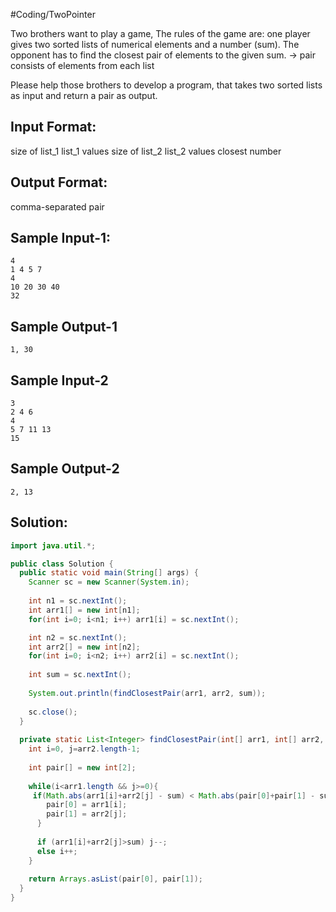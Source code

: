 #Coding/TwoPointer

Two brothers want to play a game, 
The rules of the game are: one player gives two sorted lists of numerical elements and a number (sum). 
The opponent has to find the closest pair of elements to the given sum.
-> pair consists of elements from each list

Please help those brothers to develop a program, that takes 
two sorted lists as input and return a pair as output.

Input Format:
-------------
size of list_1
list_1 values
size of list_2
list_2 values
closest number

Output Format:
--------------
comma-separated pair

Sample Input-1:
---------------
```
4
1 4 5 7
4
10 20 30 40
32
```

Sample Output-1
---------------
```
1, 30
```

Sample Input-2
---------------
```
3
2 4 6
4
5 7 11 13
15
```

Sample Output-2
---------------
```
2, 13
```

## Solution:

```java
import java.util.*;

public class Solution {
  public static void main(String[] args) {
    Scanner sc = new Scanner(System.in);
    
    int n1 = sc.nextInt();
    int arr1[] = new int[n1];
    for(int i=0; i<n1; i++) arr1[i] = sc.nextInt();

    int n2 = sc.nextInt();
    int arr2[] = new int[n2];
    for(int i=0; i<n2; i++) arr2[i] = sc.nextInt();
    
    int sum = sc.nextInt();
    
    System.out.println(findClosestPair(arr1, arr2, sum));
    
    sc.close();
  }
  
  private static List<Integer> findClosestPair(int[] arr1, int[] arr2, int sum) {
    int i=0, j=arr2.length-1;
    
    int pair[] = new int[2];
    
    while(i<arr1.length && j>=0){
     if(Math.abs(arr1[i]+arr2[j] - sum) < Math.abs(pair[0]+pair[1] - sum)){
        pair[0] = arr1[i];
        pair[1] = arr2[j];
      }
      
      if (arr1[i]+arr2[j]>sum) j--;
      else i++;
    }
    
    return Arrays.asList(pair[0], pair[1]);
  }
}
```